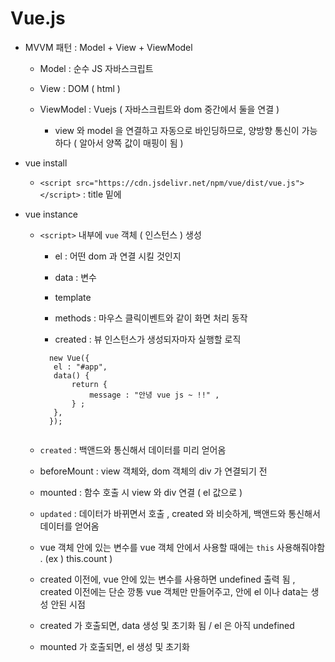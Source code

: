 # Vue.js

- MVVM 패턴 : Model + View + ViewModel 

    - Model : 순수 JS 자바스크립트 

    - View : DOM ( html ) 

    - ViewModel : Vuejs ( 자바스크립트와 dom 중간에서 둘을 연결 ) 
    
        - view 와 model 을 연결하고 자동으로 바인딩하므로, 양방향 통신이 가능하다 ( 알아서 양쪽 값이 매핑이 됨 ) 

- vue install 

    - `<script src="https://cdn.jsdelivr.net/npm/vue/dist/vue.js"></script>` : title 밑에 

- vue instance 

    - `<script>` 내부에 `vue` 객체 ( 인스턴스 ) 생성 

         - el : 어떤 dom 과 연결 시킬 것인지 
          
         - data : 변수 

         - template 
         
         - methods : 마우스 클릭이벤트와 같이 화면 처리 동작  

         - created : 뷰 인스턴스가 생성되자마자 실행할 로직 
         ```
           new Vue({
            el : "#app",
            data() {
                return {
                    message : "안녕 vue js ~ !!" , 
                } ; 
            },
           });
          
    - `created` : 백앤드와 통신해서 데이터를 미리 얻어옴 
    
    - beforeMount : view 객체와, dom 객체의 div 가 연결되기 전 

    - mounted : 함수 호출 시 view 와 div 연결 ( el 값으로 ) 

    - `updated` : 데이터가 바뀌면서 호출 , created 와 비슷하게, 백앤드와 통신해서 데이터를 얻어옴 
           
     
    - vue 객체 안에 있는 변수를 vue 객체 안에서 사용할 때에는 `this` 사용해줘야함 . (ex )  this.count ) 

    - created 이전에, vue 안에 있는 변수를 사용하면 undefined 출력 됨 , created 이전에는 단순 깡통 vue 객체만 만들어주고, 안에 el 이나 data는 생성 안된 시점 

    - created 가 호출되면, data 생성 및 초기화 됨 / el 은 아직 undefined 

    - mounted 가 호출되면, el 생성 및 초기화 
